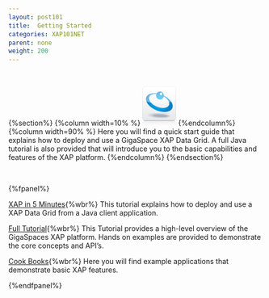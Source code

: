 ```yaml
---
layout: post101
title:  Getting Started
categories: XAP101NET
parent: none
weight: 200
---
```


<br>

{%section%}
{%column width=10% %}
![data-access.jpg](/attachment_files/subject/data-access.png)
{%endcolumn%}
{%column width=90% %}
Here you will find a quick start guide that explains how to deploy and use a GigaSpace XAP Data Grid.
A full Java tutorial is also provided that will introduce you to the basic capabilities and features of the XAP platform.
{%endcolumn%}
{%endsection%}

<br>

{%fpanel%}

[XAP in 5 Minutes](./dotnet-your-first-data-grid-application.html){%wbr%}
This tutorial explains how to deploy and use a XAP Data Grid from a Java client application.

[Full Tutorial](./net-home.html){%wbr%}
This Tutorial provides a high-level overview of the GigaSpaces XAP platform. Hands on examples are provided to demonstrate the core concepts and API’s.

[Cook Books](./cook-books.html){%wbr%}
Here you will find example applications that demonstrate basic XAP features.


 {%endfpanel%}